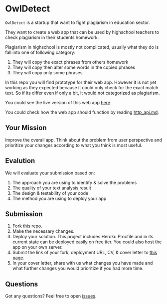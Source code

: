 # OwlDetect

`OwlDetect` is a startup that want to fight plagiarism in education sector.

They want to create a web app that can be used by highschool teachers to check plagiarism in their students homework.

Plagiarism in highschool is mostly not complicated, usually what they do is fall into one of following category:

1. They will copy the exact phrases from others homework
2. They will copy then alter some words in the copied phrases
3. They will copy only some phrases

In this repo you will find prototype for their web app. However it is not yet working as they expected because it could only check for the exact match text. So if its differ even if only a bit, it would not categorized as plagiarism. 

You could see the live version of this web app [here](https://dry-woodland-18779.herokuapp.com/).

You could check how the web app should function by reading [http_api.md](./http_api.md).

## Your Mission

Improve the overall app. Think about the problem from user perspective and prioritize your changes according to what you think is most useful.

## Evalution

We will evaluate your submission based on:

1. The approach you are using to identify & solve the problems
2. The quality of your text analysis result
3. The design & testability of your code
4. The method you are using to deploy your app

## Submission

1. Fork this repo.
2. Make the necessary changes.
3. Deploy your solution. This project includes Heroku Procfile and in its current state can be deployed easily on free tier. You could also host the app on your own server.
4. Submit the link of your fork, deployment URL, CV, & cover letter to [this page](https://stackoverflow.com/jobs/558729?so_medium=Talent&so_source=Talent).
5. In your cover letter, share with us what changes you have made and what further changes you would prioritize if you had more time.

## Questions

Got any questions? Feel free to open [issues](https://github.com/riandyrn/owldetect/issues).